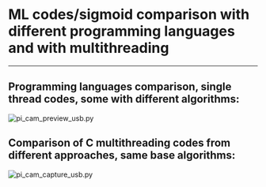 # ML codes/sigmoid comparison with different programming languages and with multithreading
---

## Programming languages comparison, single thread codes, some with different algorithms:

![pi_cam_preview_usb.py](https://github.com/antor44/sigmoid-comparison/blob/main/Test_ML_algorithm.jpg)

## Comparison of C multithreading codes from different approaches, same base algorithms:

![pi_cam_capture_usb.py](https://github.com/antor44/sigmoid-comparison/blob/main/exp_test3.jpg)
